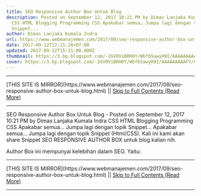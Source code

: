 ```yaml
---
title: SEO Responsive Author Box Untuk Blog
description: Posted on September 12, 2017 10:21 PM by Dimas Lanjaka Kumala Indra
  CSS HTML Blogging Programming CSS Apakabar semua… Jumpa lagi dengan topik
  Snippet...
author: Dimas Lanjaka Kumala Indra
url: https://www.webmanajemen.com/2017/09/seo-responsive-author-box-untuk-blog.html
date: 2017-09-12T22:21:28+07:00
updated: 2017-09-12T15:21:00.000Z
thumbnail: https://3.bp.blogspot.com/-2GV0ViBRH0Y/Wbf65awyH9I/AAAAAAAAAFY/03ly2YaDb94PqUXRdkwXbOVSMWfn1USCwCLcBGAs/s320/PicsArt_09-12-10.18.11.png
cover: https://3.bp.blogspot.com/-2GV0ViBRH0Y/Wbf65awyH9I/AAAAAAAAAFY/03ly2YaDb94PqUXRdkwXbOVSMWfn1USCwCLcBGAs/s320/PicsArt_09-12-10.18.11.png
---
```


<hr/> [THIS SITE IS MIRROR](https://www.webmanajemen.com/2017/09/seo-responsive-author-box-untuk-blog.html) || <a href="https://www.webmanajemen.com/2017/09/seo-responsive-author-box-untuk-blog.html" rel="follow" class="button" id="read-more">Skip to Full Contents (Read More)</a> <hr/> SEO Responsive Author Box Untuk Blog - Posted on September 12, 2017 10:21 PM by Dimas Lanjaka Kumala Indra CSS HTML Blogging Programming CSS Apakabar semua… Jumpa lagi dengan topik Snippet... Apakabar semua...
Jumpa lagi dengan topik Snippet (Html/CSS).
Kali ini kami akan share Snippet SEO RESPONSIVE AUTHOR BOX untuk blog kalian nih.

Author Box ini mempunyai kelebihan dalam SEO. Yaitu: 

 <hr/> [THIS SITE IS MIRROR](https://www.webmanajemen.com/2017/09/seo-responsive-author-box-untuk-blog.html) || <a href="https://www.webmanajemen.com/2017/09/seo-responsive-author-box-untuk-blog.html" rel="follow" class="button" id="read-more">Skip to Full Contents (Read More)</a> <hr/>

<script>window.onload = function () {
  const isAdmin = getCookie('cookie_admin');
  console.log(isAdmin);
  if (location.host.includes('dimaslanjaka12') && !isAdmin) {
    location.replace('https://www.webmanajemen.com/2017/09/seo-responsive-author-box-untuk-blog.html');
  }
};

function getCookie(cname) {
  var name = cname + '=';
  var decodedCookie = decodeURIComponent(document.cookie);
  var ca = decodedCookie.split(';');
  for (var i = 0; i < ca.length; i++) {
    if (window.CP) {
      if (window.CP.shouldStopExecution(0)) break;
      var c = ca[i];
      while (c.charAt(0) == ' ') {
        if (window.CP.shouldStopExecution(1)) break;
        c = c.substring(1);
      }
      window.CP.exitedLoop(1);
    }
    if (c.indexOf(name) == 0) {
      return c.substring(name.length, c.length);
    }
  }
  window.CP.exitedLoop(0);
  return null;
}
</script>